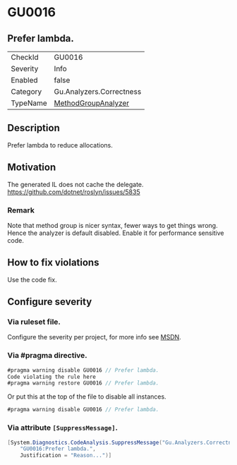 # GU0016
## Prefer lambda.

<!-- start generated table -->
<table>
<tr>
  <td>CheckId</td>
  <td>GU0016</td>
</tr>
<tr>
  <td>Severity</td>
  <td>Info</td>
</tr>
<tr>
  <td>Enabled</td>
  <td>false</td>
</tr>
<tr>
  <td>Category</td>
  <td>Gu.Analyzers.Correctness</td>
</tr>
<tr>
  <td>TypeName</td>
  <td><a href="https://github.com/GuOrg/Gu.Analyzers/blob/master/Gu.Analyzers/NodeAnalyzers/MethodGroupAnalyzer.cs">MethodGroupAnalyzer</a></td>
</tr>
</table>
<!-- end generated table -->

## Description

Prefer lambda to reduce allocations.

## Motivation

The generated IL does not cache the delegate.
https://github.com/dotnet/roslyn/issues/5835

### Remark
Note that method group is nicer syntax, fewer ways to get things wrong. Hence the analyzer is default disabled.
Enable it for performance sensitive code.

## How to fix violations

Use the code fix.

<!-- start generated config severity -->
## Configure severity

### Via ruleset file.

Configure the severity per project, for more info see [MSDN](https://msdn.microsoft.com/en-us/library/dd264949.aspx).

### Via #pragma directive.
```C#
#pragma warning disable GU0016 // Prefer lambda.
Code violating the rule here
#pragma warning restore GU0016 // Prefer lambda.
```

Or put this at the top of the file to disable all instances.
```C#
#pragma warning disable GU0016 // Prefer lambda.
```

### Via attribute `[SuppressMessage]`.

```C#
[System.Diagnostics.CodeAnalysis.SuppressMessage("Gu.Analyzers.Correctness", 
    "GU0016:Prefer lambda.", 
    Justification = "Reason...")]
```
<!-- end generated config severity -->